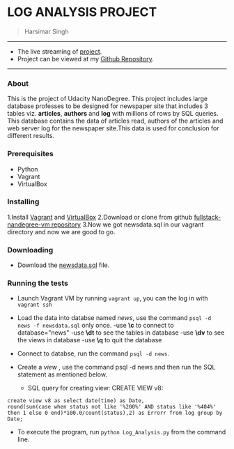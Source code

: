 # LOG ANALYSIS PROJECT

> Harsimar Singh

-----------------------------------------------------------

* The live streaming of [project](https://harsimarsingh8.github.io/Log_Analysis/result_output.txt).
* Project can be viewed at my [Github Repository](https://github.com/harsimarsingh8/Log_Analysis).

------------------------------------------------------------
### About

This is the project of Udacity NanoDegree. This project includes large database professes to be designed for newspaper  site that includes 3 tables viz. **articles**, **authors** and **log** with millions of rows by SQL queries. This database contains the data of articles read, authors of the articles and web server log for the newspaper site.This data is used for conclusion for different results.

### Prerequisites

* Python
* Vagrant
* VirtualBox

### Installing

1.Install [Vagrant](https://www.vagrantup.com/) and [VirtualBox](https://www.virtualbox.org/)
2.Download or clone from github [fullstack-nandegree-vm repository](https://github.com/udacity/fullstack-nanodegree-vm)
3.Now we got newsdata.sql in our vagrant directory and now we are good to go.


### Downloading

* Download the [newsdata.sql](https://d17h27t6h515a5.cloudfront.net/topher/2016/August/57b5f748_newsdata/newsdata.zip) file.


### Running the tests

* Launch Vagrant VM by running `vagrant up`, you can the log in with `vagrant ssh`
* Load the data into databse named *news*, use the command `psql -d news -f newsdata.sql` only once.
    -use **\c** to connect to database="news"
    -use **\dt** to see the tables in database
    -use **\dv** to see the views in database
    -use **\q** to quit the database
* Connect to databse, run the command `psql -d news`.
* Create a *view* , use the command psql -d news and then run the SQL statement as mentioned below.

    * SQL query for creating view: CREATE VIEW v8:
```
create view v8 as select date(time) as Date,
round(sum(case when status not like '%200%' AND status like '%404%' then 1 else 0 end)*100.0/count(status),2) as Errorr from log group by Date;
```

* To execute the program, run `python Log_Analysis.py` from the command line.
